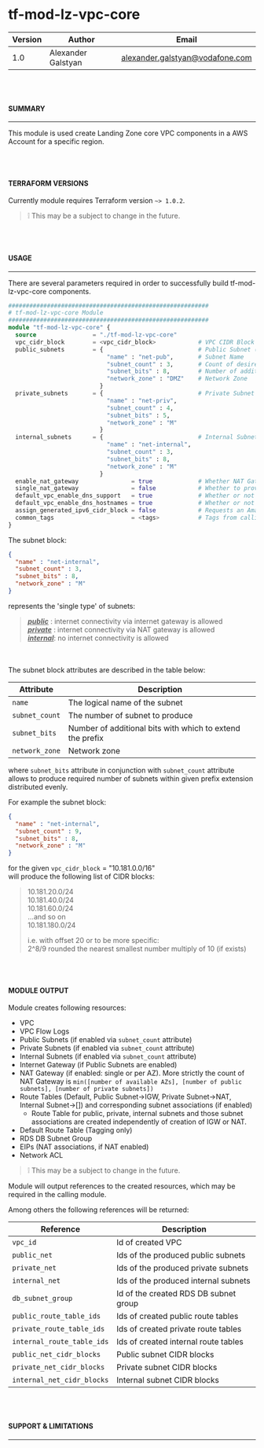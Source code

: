 # tf-mod-lz-vpc-core

| Version|Author|Email|
|---|---|---|
|1.0|Alexander Galstyan|alexander.galstyan@vodafone.com|

<br></br>
#### **SUMMARY**
----------------
This module is used create Landing Zone core VPC components in a AWS Account for a specific region.

<br></br>
#### **TERRAFORM VERSIONS**
Currently module requires Terraform version `~> 1.0.2`.

> :grey_exclamation: This may be a subject to change in the future.

<br></br>
#### **USAGE**
--------------
There are several parameters required in order to successfully build tf-mod-lz-vpc-core components.


```terraform
#########################################################
# tf-mod-lz-vpc-core Module
#########################################################
module "tf-mod-lz-vpc-core" {
  source                = "./tf-mod-lz-vpc-core"
  vpc_cidr_block        = <vpc_cidr_block>            # VPC CIDR Block (Required)
  public_subnets        = {                           # Public Subnet (Required)
                            "name" : "net-pub",       # Subnet Name
                            "subnet_count" : 3,       # Count of desired subnets
                            "subnet_bits" : 8,        # Number of additional bits with which to extend the prefix
                            "network_zone" : "DMZ"    # Network Zone 
                          }
  private_subnets       = {                           # Private Subnet (Required)
                            "name" : "net-priv",  
                            "subnet_count" : 4,
                            "subnet_bits" : 5,
                            "network_zone" : "M"
                          }
  internal_subnets      = {                           # Internal Subnet (Required)
                            "name" : "net-internal",
                            "subnet_count" : 3,
                            "subnet_bits" : 8,
                            "network_zone" : "M"
                          }
  enable_nat_gateway               = true             # Whether NAT Gateway enabled or not (Optional. Default: true)
  single_nat_gateway               = false            # Whether to provision a single shared NAT Gateway across all private networks (Optional. Default: false)
  default_vpc_enable_dns_support   = true             # Whether or not the VPC has DNS support (Optional. Default: true)
  default_vpc_enable_dns_hostnames = true             # Whether or not the VPC has DNS hostname support (Optional. Default: true)
  assign_generated_ipv6_cidr_block = false            # Requests an Amazon-provided IPv6 CIDR block with a /56 prefix length for the VPC (Optional. Default: false)
  common_tags                      = <tags>           # Tags from calling module (Optional)
}
```
The subnet block:
```json
{
  "name" : "net-internal",
  "subnet_count" : 3,
  "subnet_bits" : 8,
  "network_zone" : "M"
}
```
represents the 'single type' of subnets:
> ***<ins>public</ins>***  : internet connectivity via internet gateway is allowed\
> ***<ins>private</ins>*** : internet connectivity via NAT gateway is allowed\
> ***<ins>internal</ins>***: no internet connectivity is allowed

<br></br>
The subnet block attributes are described in the table below:

Attribute      | Description
---------------| ------------------------------
`name`         | The logical name of the subnet
`subnet_count` | The number of subnet to produce
`subnet_bits`  | Number of additional bits with which to extend the prefix
`network_zone` | Network zone

where `subnet_bits` attribute in conjunction with `subnet_count` attribute allows to produce required number of subnets within given prefix extension distributed evenly.

For example the subnet block:

```json
{
  "name" : "net-internal",
  "subnet_count" : 9,
  "subnet_bits" : 8,
  "network_zone" : "M"
}
```
for the given `vpc_cidr_block` = "10.181.0.0/16"\
will produce the following list of CIDR blocks:

> 10.181.20.0/24\
> 10.181.40.0/24\
> 10.181.60.0/24\
> ...and so on\
> 10.181.180.0/24
>
> i.e. with offset 20
> or to be more specific:\
> 2^8/9 rounded the nearest smallest number multiply of 10 (if exists)

<br></br>
#### **MODULE OUTPUT**
Module creates following resources:

- VPC
- VPC Flow Logs
- Public Subnets (if enabled via `subnet_count` attribute)
- Private Subnets (if enabled via `subnet_count` attribute)
- Internal Subnets (if enabled via `subnet_count` attribute)
- Internet Gateway (if Public Subnets are enabled)
- NAT Gateway (if enabled: single or per AZ). More strictly the count of NAT Gateway is `min([number of available AZs], [number of public subnets], [number of private subnets])`
- Route Tables (Default, Public Subnet->IGW, Private Subnet->NAT, Internal Subnet->[]) and corresponding subnet associations (if enabled)
  - Route Table for public, private, internal subnets and those subnet associations are created independently of creation of IGW or NAT.
- Default Route Table (Tagging only)
- RDS DB Subnet Group
- EIPs (NAT associations, if NAT enabled)
- Network ACL

> :grey_exclamation: This may be a subject to change in the future.


Module will output references to the created resources, which may be required in the calling module.

Among others the following references will be returned:

Reference        | Description
-----------------| ------------------------------
`vpc_id`         | Id of created VPC
`public_net`     | Ids of the produced public subnets
`private_net`    | Ids of the produced private subnets
`internal_net`   | Ids of the produced internal subnets
`db_subnet_group`| Id of the created RDS DB subnet group
`public_route_table_ids`  | Ids of created public route tables
`private_route_table_ids` | Ids of created private route tables
`internal_route_table_ids`| Ids of created internal route tables
`public_net_cidr_blocks`  | Public subnet CIDR blocks
`private_net_cidr_blocks` | Private subnet CIDR blocks
`internal_net_cidr_blocks`| Internal subnet CIDR blocks

<br></br>
#### **SUPPORT & LIMITATIONS**
--------------
